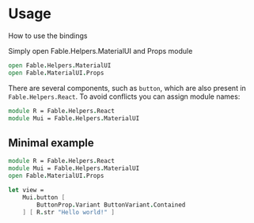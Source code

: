# Usage
<p class="description">How to use the bindings</p>

Simply open Fable.Helpers.MaterialUI and Props module
```fsharp
open Fable.Helpers.MaterialUI
open Fable.MaterialUI.Props
```
There are several components, such as `button`, which are also present in `Fable.Helpers.React`. To avoid conflicts you can assign module names:
```fsharp
module R = Fable.Helpers.React
module Mui = Fable.Helpers.MaterialUI
```

## Minimal example
```fsharp
module R = Fable.Helpers.React
module Mui = Fable.Helpers.MaterialUI
open Fable.MaterialUI.Props

let view =
    Mui.button [
        ButtonProp.Variant ButtonVariant.Contained
    ] [ R.str "Hello world!" ]
```